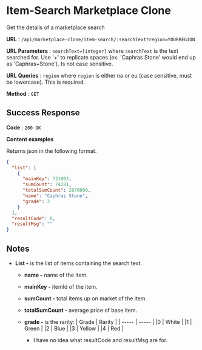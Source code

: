 # Item-Search Marketplace Clone

Get the details of a marketplace search

**URL** : `/api/marketplace-clone/item-search/:searchText?region=YOURREGION`

**URL Parameters** : `searchText=[integer]` where `searchText` is the text searched for. Use '+' to replicate spaces (ex. 'Caphras Stone' would end up as 'Caphras+Stone'). Is not case sensitive.

**URL Queries** : `region` where `region` is either na or eu (case sensitive, must be lowercase). This is required.

**Method** : `GET`

## Success Response

**Code** : `200 OK`

**Content examples**

Returns json in the following format.

```json
{
  "list": [
    {
      "mainKey": 721003,
      "sumCount": 74281,
      "totalSumCount": 2870000,
      "name": "Caphras Stone",
      "grade": 2
    }
  ],
  "resultCode": 0,
  "resultMsg": ""
}
```

## Notes

- **List -** is the list of items containing the search text.

  - **name -** name of the item.
  - **mainKey -** itemId of the item.
  - **sumCount -** total items up on market of the item.
  - **totalSumCount -** average price of base item.
  - **grade -** is the rarity:
    | Grade | Rarity |
    | ----- | ----- |
    |0 | White |
    |1 | Green |
    |2 | Blue |
    |3 | Yellow |
    |4 | Red |

    - I have no idea what resultCode and resultMsg are for.
